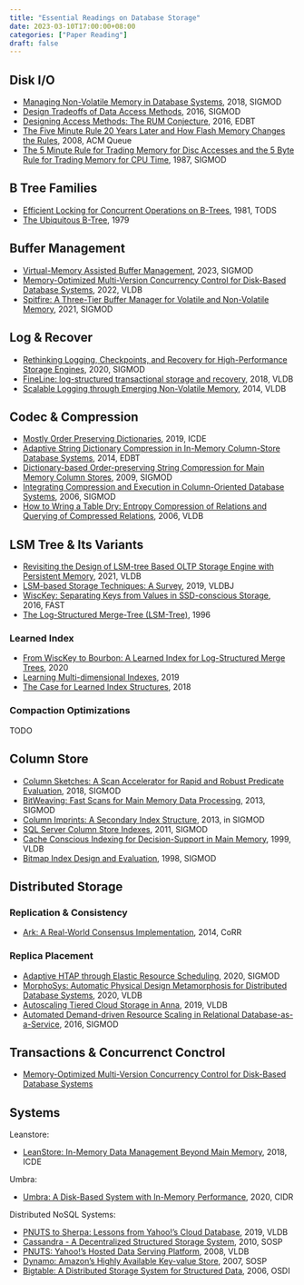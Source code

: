 ```yaml
---
title: "Essential Readings on Database Storage"
date: 2023-03-10T17:00:00+08:00
categories: ["Paper Reading"]
draft: false
---
```


## Disk I/O

- [Managing Non-Volatile Memory in Database Systems](https://db.in.tum.de/people/sites/vanrenen/papers/HyMem.pdf?lang=de), 2018, SIGMOD 
- [Design Tradeoffs of Data Access Methods](http://scholar.harvard.edu/files/stratos/files/rum-tutorial.pdf?m=1461167186), 2016, SIGMOD
- [Designing Access Methods: The RUM Conjecture](https://stratos.seas.harvard.edu/files/stratos/files/rum.pdf), 2016, EDBT
- [The Five Minute Rule 20 Years Later and How Flash Memory Changes the Rules](https://citeseerx.ist.psu.edu/viewdoc/download?doi=10.1.1.227.3846&rep=rep1&type=pdf), 2008, ACM Queue
- [The 5 Minute Rule for Trading Memory for Disc Accesses and the 5 Byte Rule for Trading Memory for CPU Time](https://www.hpl.hp.com/techreports/tandem/TR-86.1.pdf), 1987, SIGMOD

## B Tree Families

- [Efficient Locking for Concurrent Operations on B-Trees](https://www.csd.uoc.gr/~hy460/pdf/p650-lehman.pdf), 1981, TODS
- [The Ubiquitous B-Tree](http://carlosproal.com/ir/papers/p121-comer.pdf), 1979

## Buffer Management

- [Virtual-Memory Assisted Buffer Management](https://www.cs.cit.tum.de/fileadmin/w00cfj/dis/_my_direct_uploads/vmcache.pdf), 2023, SIGMOD
- [Memory-Optimized Multi-Version Concurrency Control for Disk-Based Database Systems](https://db.in.tum.de/~freitag/papers/p2797-freitag.pdf), 2022, VLDB
- [Spitfire: A Three-Tier Buffer Manager for Volatile and Non-Volatile Memory](https://db.cs.cmu.edu/papers/2021/zhou-sigmod2021.pdf), 2021, SIGMOD

## Log & Recover

- [Rethinking Logging, Checkpoints, and Recovery for High-Performance Storage Engines](https://db.in.tum.de/~leis/papers/rethinkingLogging.pdf), 2020, SIGMOD
- [FineLine: log-structured transactional storage and recovery](https://dbis.informatik.uni-kl.de/files/teaching/ws1819/seminar/protected/FineLine.pdf), 2018, VLDB
- [Scalable Logging through Emerging Non-Volatile Memory](http://www.vldb.org/pvldb/vol7/p865-wang.pdf), 2014, VLDB

## Codec & Compression

- [Mostly Order Preserving Dictionaries](https://15721.courses.cs.cmu.edu/spring2023/papers/05-compression/liu-icde2019.pdf "Mostly Order Preserving Dictionaries"), 2019, ICDE
- [Adaptive String Dictionary Compression in In-Memory Column-Store Database Systems](https://15721.courses.cs.cmu.edu/spring2023/papers/05-compression/muller-edbt2014.pdf "Adaptive String Dictionary Compression in In-Memory Column-Store Database Systems"), 2014, EDBT
- [Dictionary-based Order-preserving String Compression for Main Memory Column Stores](https://15721.courses.cs.cmu.edu/spring2023/papers/05-compression/p283-binnig.pdf "Dictionary-based Order-preserving String Compression for Main Memory Column Stores"), 2009, SIGMOD
- [Integrating Compression and Execution in Column-Oriented Database Systems](https://15721.courses.cs.cmu.edu/spring2023/papers/05-compression/abadi-sigmod2006.pdf "Integrating Compression and Execution in Column-Oriented Database Systems"), 2006, SIGMOD
- [How to Wring a Table Dry: Entropy Compression of Relations and Querying of Compressed Relations](https://15721.courses.cs.cmu.edu/spring2023/papers/05-compression/p858-raman.pdf "How to Wring a Table Dry: Entropy Compression of Relations and Querying of Compressed Relations"), 2006, VLDB 

## LSM Tree & Its Variants

- [Revisiting the Design of LSM-tree Based OLTP Storage Engine with Persistent Memory](http://vldb.org/pvldb/vol14/p1872-yan.pdf), 2021, VLDB
- [LSM-based Storage Techniques: A Survey](https://arxiv.org/pdf/1812.07527.pdf), 2019, VLDBJ
- [WiscKey: Separating Keys from Values in SSD-conscious Storage](https://www.usenix.org/system/files/conference/fast16/fast16-papers-lu.pdf), 2016, FAST
- [The Log-Structured Merge-Tree (LSM-Tree)](https://www.cs.umb.edu/~poneil/lsmtree.pdf), 1996

### Learned Index

- [From WiscKey to Bourbon: A Learned Index for Log-Structured Merge Trees](http://pages.cs.wisc.edu/~yifann/bourbon-osdi20.pdf), 2020
- [Learning Multi-dimensional Indexes](https://arxiv.org/pdf/1912.01668.pdf), 2019
- [The Case for Learned Index Structures](https://www.cl.cam.ac.uk/~ey204/teaching/ACS/R244_2018_2019/papers/Kraska_SIGMOD_2018.pdf), 2018

### Compaction Optimizations

TODO

## Column Store

- [Column Sketches: A Scan Accelerator for Rapid and Robust Predicate Evaluation](https://15721.courses.cs.cmu.edu/spring2023/papers/04-olapindexes/hentschel-sigmod18.pdf "Column Sketches: A Scan Accelerator for Rapid and Robust Predicate Evaluation"), 2018, SIGMOD
- [BitWeaving: Fast Scans for Main Memory Data Processing](https://15721.courses.cs.cmu.edu/spring2023/papers/04-olapindexes/li-sigmod2013.pdf "BitWeaving: Fast Scans for Main Memory Data Processing"), 2013, SIGMOD 
- [Column Imprints: A Secondary Index Structure](https://15721.courses.cs.cmu.edu/spring2023/papers/04-olapindexes/p893-sidirourgos.pdf "Column Imprints: A Secondary Index Structure"), 2013, in SIGMOD
- [SQL Server Column Store Indexes](https://15721.courses.cs.cmu.edu/spring2023/papers/04-olapindexes/p1177-larson.pdf "SQL Server Column Store Indexes"), 2011, SIGMOD
- [Cache Conscious Indexing for Decision-Support in Main Memory](https://15721.courses.cs.cmu.edu/spring2023/papers/04-olapindexes/rao-vldb97.pdf "Cache Conscious Indexing for Decision-Support in Main Memory"), 1999, VLDB
- [Bitmap Index Design and Evaluation](https://15721.courses.cs.cmu.edu/spring2023/papers/04-olapindexes/p355-chan.pdf "Bitmap Index Design and Evaluation"), 1998, SIGMOD

## Distributed Storage

### Replication & Consistency

- [Ark: A Real-World Consensus Implementation](https://arxiv.org/pdf/1407.4765.pdf), 2014, CoRR

### Replica Placement

- [Adaptive HTAP through Elastic Resource Scheduling](https://dl.acm.org/doi/pdf/10.1145/3318464.3389783), 2020, SIGMOD
- [MorphoSys: Automatic Physical Design Metamorphosis for Distributed Database Systems](http://www.vldb.org/pvldb/vol13/p3573-abebe.pdf), 2020, VLDB
- [Autoscaling Tiered Cloud Storage in Anna](https://dl.acm.org/doi/pdf/10.14778/3311880.3311881), 2019, VLDB
- [Automated Demand-driven Resource Scaling in Relational Database-as-a-Service](http://www.audentia-gestion.fr/MICROSOFT/p883-das.pdf), 2016, SIGMOD

## Transactions & Concurrenct Conctrol

- [Memory-Optimized Multi-Version Concurrency Control for Disk-Based Database Systems](https://db.in.tum.de/~freitag/papers/p2797-freitag.pdf)

## Systems

Leanstore:
- [LeanStore: In-Memory Data Management Beyond Main Memory](https://db.in.tum.de/~leis/papers/leanstore.pdf), 2018, ICDE

Umbra:
- [Umbra: A Disk-Based System with In-Memory Performance](http://cidrdb.org/cidr2020/papers/p29-neumann-cidr20.pdf), 2020, CIDR

Distributed NoSQL Systems:
- [PNUTS to Sherpa: Lessons from Yahoo!’s Cloud Database](http://www.vldb.org/pvldb/vol12/p2300-cooper.pdf), 2019, VLDB
- [Cassandra - A Decentralized Structured Storage System](https://www.cs.cornell.edu/projects/ladis2009/papers/lakshman-ladis2009.pdf), 2010, SOSP
- [PNUTS: Yahoo!’s Hosted Data Serving Platform](https://sites.cs.ucsb.edu/~agrawal/fall2009/PNUTS.pdf), 2008, VLDB
- [Dynamo: Amazon’s Highly Available Key-value Store](https://sites.cs.ucsb.edu/~agrawal/fall2009/dynamo.pdf), 2007, SOSP
- [Bigtable: A Distributed Storage System for Structured Data](https://static.googleusercontent.com/media/research.google.com/en//archive/bigtable-osdi06.pdf), 2006, OSDI
